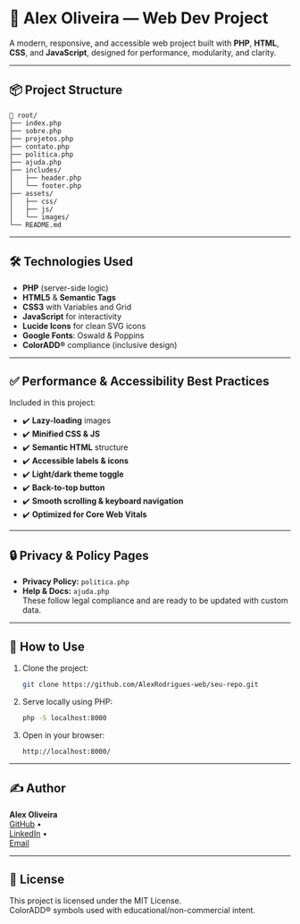 # 🚀 Alex Oliveira — Web Dev Project

A modern, responsive, and accessible web project built with **PHP**, **HTML**, **CSS**, and **JavaScript**, designed for performance, modularity, and clarity.

---

## 📦 Project Structure

```
📁 root/
├── index.php
├── sobre.php
├── projetos.php
├── contato.php
├── politica.php
├── ajuda.php
├── includes/
│   ├── header.php
│   └── footer.php
├── assets/
│   ├── css/
│   ├── js/
│   └── images/
└── README.md
```

---

## 🛠️ Technologies Used

- **PHP** (server-side logic)
- **HTML5** & **Semantic Tags**
- **CSS3** with Variables and Grid
- **JavaScript** for interactivity
- **Lucide Icons** for clean SVG icons
- **Google Fonts**: Oswald & Poppins
- **ColorADD®** compliance (inclusive design)

---

## ✅ Performance & Accessibility Best Practices

Included in this project:

- ✔️ **Lazy-loading** images
- ✔️ **Minified CSS & JS**
- ✔️ **Semantic HTML** structure
- ✔️ **Accessible labels & icons**
- ✔️ **Light/dark theme toggle**
- ✔️ **Back-to-top button**
- ✔️ **Smooth scrolling & keyboard navigation**
- ✔️ **Optimized for Core Web Vitals**

---

## 🔒 Privacy & Policy Pages

- **Privacy Policy:** `politica.php`
- **Help & Docs:** `ajuda.php`  
  These follow legal compliance and are ready to be updated with custom data.

---

## 📄 How to Use

1. Clone the project:
   ```bash
   git clone https://github.com/AlexRodrigues-web/seu-repo.git
   ```

2. Serve locally using PHP:
   ```bash
   php -S localhost:8000
   ```

3. Open in your browser:
   ```
   http://localhost:8000/
   ```

---

## ✍️ Author

**Alex Oliveira**  
[GitHub](https://github.com/AlexRodrigues-web) •  
[LinkedIn](https://www.linkedin.com/in/alex-rodrigues-1345a11a5/) •  
[Email](mailto:alexrroliver200@gmail.com)

---

## 📄 License

This project is licensed under the MIT License.  
ColorADD® symbols used with educational/non-commercial intent.